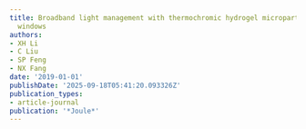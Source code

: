 ```yaml
---
title: Broadband light management with thermochromic hydrogel microparticles for smart
  windows
authors:
- XH Li
- C Liu
- SP Feng
- NX Fang
date: '2019-01-01'
publishDate: '2025-09-18T05:41:20.093326Z'
publication_types:
- article-journal
publication: '*Joule*'
---
```

